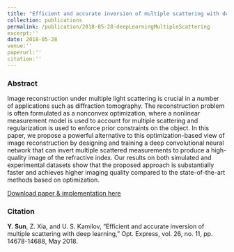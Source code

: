 ```yaml
---
title: "Efficient and accurate inversion of multiple scattering with deep learning, Optical Express, 2018"
collection: publications
permalink: /publication/2018-05-28-deepLearningMultipleScattering
excerpt:''
date: 2018-05-28
venue:''
paperurl:''
citation:''
---
```


### Abstract
Image reconstruction under multiple light scattering is crucial in a number of applications such as diffraction tomography. The reconstruction problem is often formulated as a nonconvex optimization, where a nonlinear measurement model is used to account for multiple scattering and regularization is used to enforce prior constraints on the object. In this paper, we propose a powerful alternative to this optimization-based view of image reconstruction by designing and training a deep convolutional neural network that can invert multiple scattered measurements to produce a high-quality image of the refractive index. Our results on both simulated and experimental datasets show that the proposed approach is substantially faster and achieves higher imaging quality compared to the state-of-the-art methods based on optimization.

[Download paper & implementation here](https://github.com/sunyumark/ScaDec-deep-learning-diffractive-tomography)

### Citation

__Y. Sun__, Z. Xia, and U. S. Kamilov, “Efficient and accurate inversion of multiple scattering with deep learning,” Opt. Express, vol. 26, no. 11, pp. 14678-14688, May 2018.

